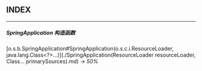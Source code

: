 ## INDEX

---

##### SpringApplication 构造函数

[o.s.b.SpringApplication#SpringApplication(o.s.c.i.ResourceLoader, java.lang.Class<?>...)](./SpringApplication(ResourceLoader resourceLoader, Class... primarySources).md) -> *50%*

